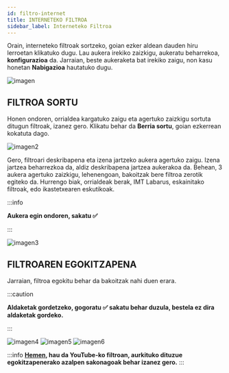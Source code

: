 ```yaml
---
id: filtro-internet
title: INTERNETEKO FILTROA
sidebar_label: Interneteko Filtroa
---
```


Orain, interneteko filtroak sortzeko, goian ezker aldean dauden hiru lerroetan klikatuko dugu. Lau aukera  irekiko zaizkigu, aukeratu beharrekoa, **konfigurazioa** da. Jarraian, beste aukeraketa bat irekiko zaigu, non kasu honetan **Nabigazioa** hautatuko dugu. 

![imagen](https://i.ibb.co/vwtMRvc/Screenshot-2022-07-14-17-39-16.png 'Logo Title Text 1')

## FILTROA SORTU
Honen ondoren, orrialdea kargatuko zaigu eta agertuko zaizkigu sortuta ditugun filtroak, izanez gero. Klikatu behar da **Berria sortu**, goian ezkerrean kokatuta dago.

![imagen2](https://i.ibb.co/0tRzD6r/Screenshot-2022-07-14-17-30-59.png 'Logo Title Text 2')

Gero, filtroari deskribapena eta izena jartzeko aukera agertuko zaigu. Izena jartzea beharrezkoa da, aldiz deskribapena jartzea aukerakoa da. Behean, 3 aukera agertuko zaizkigu, lehenengoan, bakoitzak bere filtroa zerotik egiteko da. Hurrengo biak, orrialdeak berak, IMT Labarus, eskainitako filtroak, edo ikastetxearen eskutikoak. 

:::info

**Aukera egin ondoren, sakatu ✅**

:::

![imagen3](https://i.ibb.co/M7fLvhT/Captura-de-pantalla-2022-07-15-120612.png 'Logo Title Text 3')

## FILTROAREN EGOKITZAPENA
Jarraian, filtroa egokitu behar da bakoitzak nahi duen erara.

:::caution 

**Aldaketak gordetzeko, gogoratu ✅ sakatu behar duzula, bestela ez dira aldaketak gordeko.**

:::

![imagen4](https://i.ibb.co/0KywPcQ/Captura-de-pantalla-2022-07-15-121634.png 'Logo Title Text 4')
![imagen5](https://i.ibb.co/7XhRngz/Captura-de-pantalla-2022-07-15-121711.png 'Logo Title Text 5')
![imagen6](https://i.ibb.co/5Rh96kB/Captura-de-pantalla-2022-07-15-121740.png 'Logo Title Text 6')

:::info
**[Hemen](https://kirikino.wiki/docs/filtro-yt#filtroaren-egokitzapena), hau da YouTube-ko filtroan, aurkituko dituzue egokitzapenerako azalpen sakonagoak behar izanez gero.**
:::
